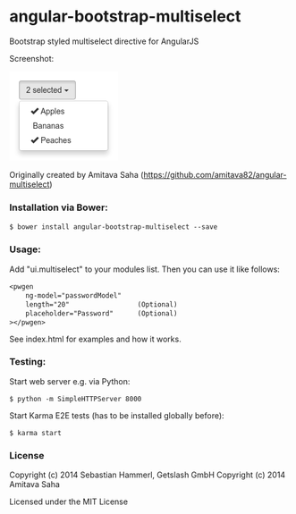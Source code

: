 angular-bootstrap-multiselect
==========================

Bootstrap styled multiselect directive for AngularJS

Screenshot:

![Screenshot](/multiselect.png?raw=true "Screenshot")

Originally created by Amitava Saha (https://github.com/amitava82/angular-multiselect)

### Installation via Bower:

```
$ bower install angular-bootstrap-multiselect --save
```

### Usage:

Add "ui.multiselect" to your modules list. Then you can use it like follows:

```
<pwgen
    ng-model="passwordModel"
    length="20"                 (Optional)
    placeholder="Password"      (Optional)
></pwgen>
```

See index.html for examples and how it works.

### Testing:

Start web server e.g. via Python:
```
$ python -m SimpleHTTPServer 8000
```

Start Karma E2E tests (has to be installed globally before):
```
$ karma start
```

### License

Copyright (c) 2014 Sebastian Hammerl, Getslash GmbH
Copyright (c) 2014 Amitava Saha

Licensed under the MIT License